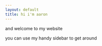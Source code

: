 ```yaml
---
layout: default
title: hi i'm aaron
---
```


and welcome to my website

you can use my handy sidebar to get around